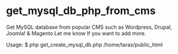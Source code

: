 # get_mysql_db_php_from_cms

Get MySQL database from popular CMS such as Wordpress, Drupal, Joomla! & Magento
Let me know If you want to add more.

Usage:
$ php get_create_mysql_db.php /home/taras/public_html
